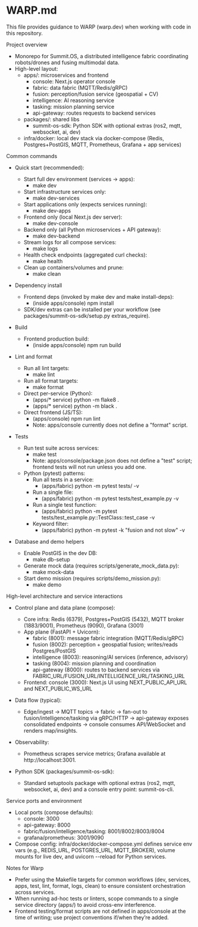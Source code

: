 # WARP.md

This file provides guidance to WARP (warp.dev) when working with code in this repository.

Project overview
- Monorepo for Summit.OS, a distributed intelligence fabric coordinating robots/drones and fusing multimodal data.
- High-level layout:
  - apps/: microservices and frontend
    - console: Next.js operator console
    - fabric: data fabric (MQTT/Redis/gRPC)
    - fusion: perception/fusion service (geospatial + CV)
    - intelligence: AI reasoning service
    - tasking: mission planning service
    - api-gateway: routes requests to backend services
  - packages/: shared libs
    - summit-os-sdk: Python SDK with optional extras (ros2, mqtt, websocket, ai, dev)
  - infra/docker: local dev stack via docker-compose (Redis, Postgres+PostGIS, MQTT, Prometheus, Grafana + app services)

Common commands
- Quick start (recommended):
  - Start full dev environment (services → apps):
    - make dev
  - Start infrastructure services only:
    - make dev-services
  - Start applications only (expects services running):
    - make dev-apps
  - Frontend only (local Next.js dev server):
    - make dev-console
  - Backend only (all Python microservices + API gateway):
    - make dev-backend
  - Stream logs for all compose services:
    - make logs
  - Health check endpoints (aggregated curl checks):
    - make health
  - Clean up containers/volumes and prune:
    - make clean

- Dependency install
  - Frontend deps (invoked by make dev and make install-deps):
    - (inside apps/console) npm install
  - SDK/dev extras can be installed per your workflow (see packages/summit-os-sdk/setup.py extras_require).

- Build
  - Frontend production build:
    - (inside apps/console) npm run build

- Lint and format
  - Run all lint targets:
    - make lint
  - Run all format targets:
    - make format
  - Direct per-service (Python):
    - (apps/* service) python -m flake8 .
    - (apps/* service) python -m black .
  - Direct frontend (JS/TS):
    - (apps/console) npm run lint
    - Note: apps/console currently does not define a "format" script.

- Tests
  - Run test suite across services:
    - make test
    - Note: apps/console/package.json does not define a "test" script; frontend tests will not run unless you add one.
  - Python (pytest) patterns:
    - Run all tests in a service:
      - (apps/fabric) python -m pytest tests/ -v
    - Run a single file:
      - (apps/fabric) python -m pytest tests/test_example.py -v
    - Run a single test function:
      - (apps/fabric) python -m pytest tests/test_example.py::TestClass::test_case -v
    - Keyword filter:
      - (apps/fabric) python -m pytest -k "fusion and not slow" -v

- Database and demo helpers
  - Enable PostGIS in the dev DB:
    - make db-setup
  - Generate mock data (requires scripts/generate_mock_data.py):
    - make mock-data
  - Start demo mission (requires scripts/demo_mission.py):
    - make demo

High-level architecture and service interactions
- Control plane and data plane (compose):
  - Core infra: Redis (6379), Postgres+PostGIS (5432), MQTT broker (1883/9001), Prometheus (9090), Grafana (3001)
  - App plane (FastAPI + Uvicorn):
    - fabric (8001): message fabric integration (MQTT/Redis/gRPC)
    - fusion (8002): perception + geospatial fusion; writes/reads Postgres/PostGIS
    - intelligence (8003): reasoning/AI services (inference, advisory)
    - tasking (8004): mission planning and coordination
    - api-gateway (8000): routes to backend services via FABRIC_URL/FUSION_URL/INTELLIGENCE_URL/TASKING_URL
  - Frontend: console (3000): Next.js UI using NEXT_PUBLIC_API_URL and NEXT_PUBLIC_WS_URL

- Data flow (typical):
  - Edge/ingest → MQTT topics → fabric → fan-out to fusion/intelligence/tasking via gRPC/HTTP → api-gateway exposes consolidated endpoints → console consumes API/WebSocket and renders map/insights.

- Observability:
  - Prometheus scrapes service metrics; Grafana available at http://localhost:3001.

- Python SDK (packages/summit-os-sdk):
  - Standard setuptools package with optional extras (ros2, mqtt, websocket, ai, dev) and a console entry point: summit-os-cli.

Service ports and environment
- Local ports (compose defaults):
  - console: 3000
  - api-gateway: 8000
  - fabric/fusion/intelligence/tasking: 8001/8002/8003/8004
  - grafana/prometheus: 3001/9090
- Compose config: infra/docker/docker-compose.yml defines service env vars (e.g., REDIS_URL, POSTGRES_URL, MQTT_BROKER), volume mounts for live dev, and uvicorn --reload for Python services.

Notes for Warp
- Prefer using the Makefile targets for common workflows (dev, services, apps, test, lint, format, logs, clean) to ensure consistent orchestration across services.
- When running ad-hoc tests or linters, scope commands to a single service directory (apps/<service>) to avoid cross-env interference.
- Frontend testing/format scripts are not defined in apps/console at the time of writing; use project conventions if/when they’re added.
